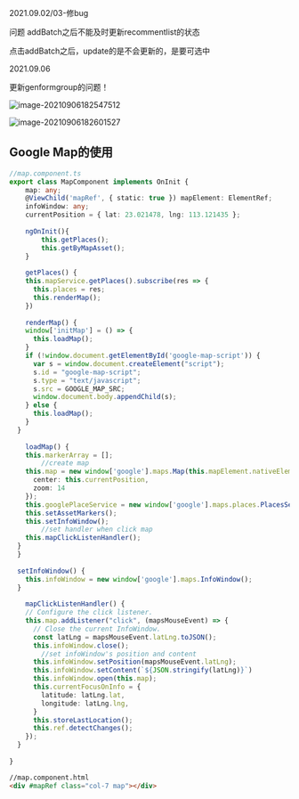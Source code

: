 2021.09.02/03-修bug

问题 addBatch之后不能及时更新recommentlist的状态

点击addBatch之后，update的是不会更新的，是要可选中

2021.09.06

更新genformgroup的问题！



![image-20210906182547512](C:\Users\taylor.luo\AppData\Roaming\Typora\typora-user-images\image-20210906182547512.png)

![image-20210906182601527](C:\Users\taylor.luo\AppData\Roaming\Typora\typora-user-images\image-20210906182601527.png)

## Google Map的使用

````typescript
//map.component.ts
export class MapComponent implements OnInit {
	map: any;
    @ViewChild('mapRef', { static: true }) mapElement: ElementRef;
    infoWindow: any;
    currentPosition = { lat: 23.021478, lng: 113.121435 };
    
    ngOnInit(){
        this.getPlaces();
    	this.getByMapAsset();
    }
    
    getPlaces() {
    this.mapService.getPlaces().subscribe(res => {
      this.places = res;
      this.renderMap();
    })
        
    renderMap() {
    window['initMap'] = () => {
      this.loadMap();
    }
    if (!window.document.getElementById('google-map-script')) {
      var s = window.document.createElement("script");
      s.id = "google-map-script";
      s.type = "text/javascript";
      s.src = GOOGLE_MAP_SRC;
      window.document.body.appendChild(s);
    } else {
      this.loadMap();
    }
  }
     
    loadMap() {
    this.markerArray = [];
        //create map
    this.map = new window['google'].maps.Map(this.mapElement.nativeElement, {
      center: this.currentPosition,
      zoom: 14
    });
    this.googlePlaceService = new window['google'].maps.places.PlacesService(this.map);
    this.setAssetMarkers();
    this.setInfoWindow();
        //set handler when click map
    this.mapClickListenHandler();
  }
  }
    
  setInfoWindow() {
    this.infoWindow = new window['google'].maps.InfoWindow();
  }
    
    mapClickListenHandler() {
    // Configure the click listener.
    this.map.addListener("click", (mapsMouseEvent) => {
      // Close the current InfoWindow.
      const latLng = mapsMouseEvent.latLng.toJSON();
      this.infoWindow.close();
        //set infoWindow's position and content
      this.infoWindow.setPosition(mapsMouseEvent.latLng);
      this.infoWindow.setContent(`${JSON.stringify(latLng)}`)
      this.infoWindow.open(this.map);
      this.currentFocusOnInfo = {
        latitude: latLng.lat,
        longitude: latLng.lng,
      }
      this.storeLastLocation();
      this.ref.detectChanges();
    });
  }
    
}
````



```html
//map.component.html
<div #mapRef class="col-7 map"></div>
```



